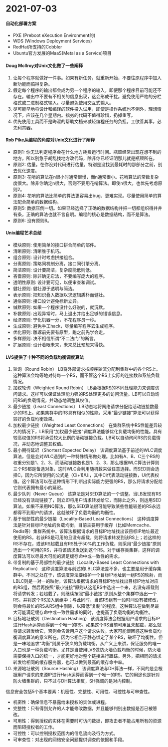 # 2021-07-03

#### 自动化部署方案

- PXE (Preboot eXecution Environment的)
- WDS (Windows Deployment Services)
- RedHat所支持的Cobbler
- Ubuntu官方发展的MaaS(Metal as a Service)项目


#### Doug McIlroy对Unix文化做了一些阐释

1. 让每个程序就做好一件事。如果有新任务，就重新开始，不要往原程序中加入新功能而搞得复杂。
2. 假定每个程序的输出都会成为另一个程序的输入，即便那个程序目前可能还不存在。输出中不要有不相关的信息出现，这会形成干扰。避免使用严格的分栏格式或二进制格式输入。尽量避免使用交互式输入。
3. 尽可能早地将设计和编译的软件投入试用，即使是操作系统也不例外，理想情况下，应该在几个星期内。拙劣的代码不值得珍惜，扔掉重写。
4. 优先使用工具而不是晦涩的帮助文档来减轻编程任务的负担。工欲善其事，必先利其器。

#### Rob Pike从编程的角度对Unix文化进行了阐释

- 原则1: 你无法判定程序会在什么地方耗费运行时间。瓶颈经常出现在想不到的地方，所以别急于胡乱找地方改代码，除非你已经证明那儿就是瓶颈所在。
- 原则2: 估量。在你没对代码进行估量，特别是没找到最耗时的那部分之前，别去优化速度。
- 原则3: 花哨的算法在n很小时通常很慢，而n通常很小。花哨算法的常数复杂度很大。除非你确定n很大，否则不要用花哨算法。即使n很大，也优先考虑原则2。
- 原则4: 花哨的算法比简单的算法更容易出bug、更难实现。尽量使用简单的算法配合简单的数据结构。
- 原则5: 数据压倒一切。如果已经选择了正确的数据结构并把一切都组织得井井有条，正确的算法也就不言自明。编程的核心是数据结构，而不是算法。
- 原则6: 没有原则6。


#### Unix编程艺术总结

- 模块原则: 使用简单的接口拼合简单的部件。
- 清晰原则: 清晰胜于机巧。
- 组合原则: 设计时考虑拼接组合。
- 分离原则: 策略同机制分离，接口同引擎分离。
- 简洁原则: 设计要简洁，复杂度能低则低。
- 吝啬原则: 除非确无它法，不要编写庞大的程序。
- 透明性原则: 设计要可见，以便审查和调试。
- 健壮原则: 健壮源于透明与简洁。
- 表示原则: 把知识叠入数据以求逻辑质朴而健壮。
- 通俗原则: 接口设计避免标新立异。
- 缄默原则: 如果一个程序没什么好说的，就沉默。
- 补救原则: 出现异常时，马上退出并给出足够的错误信息。
- 经济原则: 宁化机器一分，不花程序员一秒。
- 生成原则: 避免手工hack，尽量编写程序去生成程序。
- 优化原则: 雕琢前先要有原型，跑之前先学会走。
- 多样原则: 决不相信所谓“不二法门”的断言。
- 扩展原则: 设计着眼未来，未来总比预想来得快。


#### LVS提供了十种不同的负载均衡调度算法

01. 轮询（Round Robin）
    LB将外部请求按顺序轮流分配到集群中的各个RS上。这种算法会均等地对待每一个RS，而不管这个RS上实际的连接数和系统负载情况。
02. 加权轮询（Weighted Round Robin）
    LB会根据RS的不同处理能力来调度访问请求。这样可以保证处理能力强的RS处理更多的访问流量。LB可以自动询问RS的负载情况，并动态地调整其权值。
03. 最少链接（Least Connections）
    LB动态地将网络请求分配给活动链接数最少的RS上。如果集群中的RS具有相似的性能，采用“最少链接”算法可以获得较好的负载均衡效果。
04. 加权最少链接（Weighted Least Connections）
    在集群系统中RS性能差异较大的情况下，LB采用“加权最少链接”调度算法能够优化负载均衡的性能。具有较高权值的RS将承受较大比例的活动链接负载。LB可以自动询问RS的负载情况，并动态地调整其权值。
05. 最小期待延迟（Shortest Expected Delay）
    该调度算法基于前述的WLC调度算法，但是会对WLC遇到的一种特殊情形做处理。比如有A、B、C三个RS的权重分别是1、2、3，而活动链接数也是1、2、3，那么根据WLC算法计算则三个RS都是备选对象，这时WLC会利用随机数来做任意选择。而SED则会选择C，因为它所使用的公式是（Ci+1)/Ui，其中Ci代表活动链接数，Ui代表权值。这个算法可以在这种情形下判断出实际能力更强的RS，那么将请求分配给它则代表拥有最小的延迟。
06. 最少队列（Never Queue）
    该算法是对SED算法的一个调整。当LB发现有RS已经没有活动链接了，则立即将用户请求转发给它，而除此之外，则运用SED算法。如果不采用NQ算法，那么SED算法很可能导致某些性能较差的RS永远都得不到用户的请求，这就破坏了负载均衡的均衡性。
07. 基于局部性的最少链接（Locality-Based Least Connections）
    这种调度算法是针对目标IP地址的负载均衡，目前主要用于缓存（比如Memcache、Redis等）集群系统中。该算法根据请求的目标IP地址找出该目标IP地址最近使用的RS，若该RS是可用的且没有超载，则将请求转发到该RS上；若这样的RS不存在，或该RS超载且有RS处于50%的工作负载，则采用“最少链接”原则选出一个可用的RS，并将该请求发送到这个RS。对于缓存类集群，这样的调度算法可以尽最大可能的满足缓存命中或一致性的需求。
08. 带复制的基于局部性的最少链接（Locality-Based Least Connections with Replication）
    这种调度算法与前述的LBLC算法差不多，也主要是用于缓存集群中。不同之处在于，该调度算法要维护一个目标IP地址到一组RS的映射，而LBLC则是一对一的映射。该算法根据请求的目标IP地址找出目标IP地址对应的RS组，然后再按照“最小链接”原则从这组RS中选出一个来，若没有超载则将请求转发；若超载了，则继续按照“最小链接”原则从整个集群中选出一个RS，并将这个RS加入到组中；与此同时，当该RS组有一段时间没有被修改，则会将最忙的RS从RS组中删除，以降低“复制”的程度。这种算法在做到尽最大可能满足缓存命中或一致性需求的同时，也提高了负载均衡的均衡性。
09. 目标地址散列（Destination Hashing）
    该调度算法会根据用户请求的目标IP进行Hash运算而得到一个唯一的RS。如果这个RS当前可用且未超载，那么就将请求转发给它，否则会告诉用户这个请求失败。大家可能很困惑这种负载均衡调度算法的意义所在，因为它相当于静态绑定了某个RS，破坏了均衡性。但是一味地追求“均衡”则属于狭义的负载均衡。从广义上来讲，保证服务的唯一入口也是一种负载均衡。尤其是当使用LVS做防火墙负载均衡的时候，防火墙需要保持入口的统一，才能更好地对整个链接进行跟踪。另外，把相同的请求转发给相同的缓存服务器，也可以做到最高的缓存命中率。
10. 来源地址散列（Source Hashing）
    该调度算法与DH算法一样，不同的是会根据用户请求的来源IP进行Hash运算而得到一个唯一的RS。它的用途也是针对防火墙集群的，只不过与DH算法相反，SH强调的是对内控制。


信息安全包括5个基本要素：机密性、完整性、可用性、可控性与可审查性。
- 机密性：确保信息不暴露给未授权的实体或进程。
- 完整性：只有得到允许的人才能修改数据，并且能够判别出数据是否已被篡改。
- 可用性：得到授权的实体在需要时可访问数据，即攻击者不能占用所有的资源而阻碍授权者的工作。
- 可控性：可以控制授权范围内的信息流向及行为方式。
- 可审查性：对出现的网络安全问题提供调查的依据和手段。

